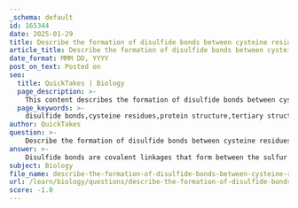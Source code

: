 ```yaml
---
_schema: default
id: 165344
date: 2025-01-29
title: Describe the formation of disulfide bonds between cysteine residues.
article_title: Describe the formation of disulfide bonds between cysteine residues.
date_format: MMM DD, YYYY
post_on_text: Posted on
seo:
  title: QuickTakes | Biology
  page_description: >-
    This content describes the formation of disulfide bonds between cysteine residues in proteins, outlining the process of oxidation, the role of these bonds in stabilizing tertiary and quaternary structures, and their importance in protein functionality and resistance to denaturation.
  page_keywords: >-
    disulfide bonds,cysteine residues,protein structure,tertiary structure,quaternary structure,thiol group,oxidation reaction,protein stability,insulin,redox reaction
author: QuickTakes
question: >-
    Describe the formation of disulfide bonds between cysteine residues.
answer: >-
    Disulfide bonds are covalent linkages that form between the sulfur atoms of two cysteine residues within a protein. The formation of these bonds is crucial for stabilizing the protein's tertiary and quaternary structures, contributing to its overall shape and functionality.\n\n### Formation of Disulfide Bonds\n\n1. **Cysteine Residues**: Cysteine is an amino acid that contains a thiol (-SH) group in its side chain. When two cysteine residues are in proximity within a polypeptide chain or between different polypeptide chains, their thiol groups can undergo a redox reaction.\n\n2. **Oxidation Reaction**: During this reaction, the hydrogen atoms from the thiol groups are removed, leading to the formation of a covalent bond between the sulfur atoms of the two cysteine residues. This process can be summarized as:\n   $$ \n   2 R-SH \rightarrow R-S-S-R + H_2 \n   $$\n   where $ R $ represents the rest of the cysteine molecule.\n\n3. **Stabilization of Protein Structure**: The resulting disulfide bond (R-S-S-R) creates a strong linkage that helps maintain the protein's three-dimensional conformation. This is particularly important for extracellular proteins, such as insulin, where disulfide bonds provide additional strength and rigidity to the structure.\n\n4. **Role in Tertiary and Quaternary Structures**: Disulfide bonds contribute to the stability of both tertiary and quaternary structures of proteins. In tertiary structure, they help maintain the overall shape of a single polypeptide chain, while in quaternary structure, they can link different polypeptide chains together, enhancing the stability of multi-subunit proteins.\n\n### Importance of Disulfide Bonds\n\n- **Functional Conformation**: The presence of disulfide bonds is essential for the functional conformation of many proteins. For instance, in insulin, disulfide bonds are critical for its biological activity.\n- **Resistance to Denaturation**: Disulfide bonds provide resistance to denaturation, which is the process where proteins lose their structure due to environmental changes (e.g., pH, temperature). This is particularly important for proteins that function outside the cell, where conditions can vary significantly.\n\nIn summary, disulfide bonds formed between cysteine residues are vital for the structural integrity and functionality of proteins, playing a key role in maintaining their three-dimensional shapes and stability.
subject: Biology
file_name: describe-the-formation-of-disulfide-bonds-between-cysteine-residues.md
url: /learn/biology/questions/describe-the-formation-of-disulfide-bonds-between-cysteine-residues
score: -1.0
---
```


&nbsp;